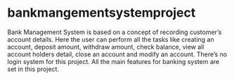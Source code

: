 # bankmangementsystemproject
Bank Management System is based on a concept of recording customer’s account details. Here the user can perform all the tasks like creating an account, deposit amount, withdraw amount, check balance, view all account holders detail, close an account and modify an account. There’s no login system for this project. All the main features for banking system are set in this project.
